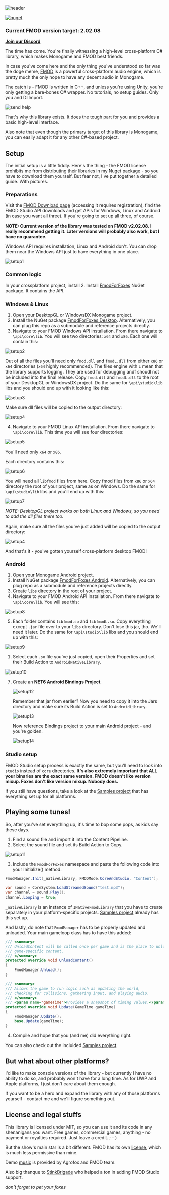 ﻿

![header](/pics/ebites.png)


[![nuget](https://badgen.net/nuget/v/FmodForFoxes?icon=nuget)](https://www.nuget.org/packages/FmodForFoxes)

### Current FMOD version target: 2.02.08

[**Join our Discord**](https://discord.gg/wgBb7cqGhC)


The time has come. You're finally witnessing a high-level cross-platform C# library, which makes Monogame and FMOD best friends.

In case you've come here and the only thing you've understood so far was the doge meme, [FMOD](https://fmod.com) is a powerful cross-platform audio engine, which is pretty much the only hope to have any decent audio in Monogame. 

The catch is - FMOD is written in C++, and unless you're using Unity, you're only getting a bare-bones C# wrapper. No tutorials, no setup guides. Only you and DllImport.

![send help](/pics/help.png)


That's why this library exists. It does the tough part for you and provides a basic high-level interface. 

Also note that even though the primary target of this library is Monogame, you can easily adapt it for any other C#-based project.

## Setup

The initial setup is a little fiddly. Here's the thing - the FMOD license prohibits me from distributing their libraries in my Nuget package - so you have to download them yourself. 
But fear not, I've put together a detailed guide. With pictures.

### Preparations

Visit the [FMOD Download page](https://www.fmod.com/download) (accessing it requires registration), find the FMOD Studio API downloads and get APIs for Windows, Linux and Android (in case you want all three). If you're going to set up all three, of course.

**NOTE: Current version of the library was tested on FMOD v2.02.08. I really recommend getting it. Later versions will probably also work, but I have no guarantee.**


Windows API requires installation, Linux and Android don't. You can drop them near the Windows API just to have everything in one place.

![setup1](/pics/setup1.png)

### Common logic

In your crossplatform project, install 2. Install [FmodForFoxes](https://www.nuget.org/packages/FmodForFoxes/) NuGet package. It contains the API.

### Windows & Linux

1. Open your DesktopGL or WindowsDX Monogame project.
2. Install the NuGet package [FmodForFoxes.Desktop](https://www.nuget.org/packages/FmodForFoxes.Desktop/). Alternatively, you can plug this repo as a submodule and reference projects directly.
3. Navigate to your FMOD Windows API installation. From there navigate to `\api\core\lib`. You will see two directories: `x64` and `x86`. Each one will contain this:

![setup2](/pics/setup2.png)


Out of all the files you'll need only `fmod.dll` and `fmodL.dll` from either `x86` or `x64` directories (`x64` highly recommended). The files engine with `L` mean that the library supports logging. They are used for debugging andf shoudl not be included into the final release. Copy `fmod.dll` and `fmodL.dll` to the root of your DesktopGL or WindowsDX project. Do the same for `\api\studio\lib` libs and you should end up with it looking like this:


![setup3](/pics/setup3.png)

Make sure dll files will be copied to the output directory:

![setup4](/pics/setup4.png)

4. Navigate to your FMOD Linux API installation. From there navigate to `\api\core\lib`. This time you will see four directories: 

![setup5](/pics/setup5.png)

You'll need only `x64` or `x86`.

Each directory contains this:

![setup6](/pics/setup6.png)

You will need all `libfmod` files from here. Copy fmod files from `x86` or `x64` directory the root of your project, same as on Windows. Do the same for `\api\studio\lib` libs and you'll end up with this:

![setup7](/pics/setup7.png)

*NOTE: DesktopGL project works on both Linux and Windows, so you need to add the dll files there too.*

Again, make sure all the files you've just added will be copied to the output directory:

![setup4](/pics/setup4.png)

And that's it - you've gotten yourself cross-platform desktop FMOD!

### Android

1. Open your Monogame Android project.
2. Install NuGet package [FmodForFoxes.Android](https://www.nuget.org/packages/FmodForFoxes.Android/). Alternatively, you can plug repo as a submodule and reference projects directly.
3. Create `libs` directory in the root of your project.
4. Navigate to your FMOD Android API installation. From there navigate to  `\api\core\lib`. You will see this:

![setup8](/pics/setup8.png)

5. Each folder contains `libfmod.so` and `libfmodL.so`. 
Copy everything except `.jar` file over to your `libs` directory. Don't lose this jar, tho. We'll need it later. Do the same for `\api\studio\lib` libs and you should end up with this:

![setup9](/pics/setup9.png)

1. Select each `.so` file you've just copied, open their Properties and set their Build Action to `AndroidNativeLibrary`.

![setup10](/pics/setup10.png)

7. Create an **NET6 Android Bindings Project**.

   ![setup12](/pics/setup12.png)

   Remember that jar from earlier? Now you need to copy it into the Jars directory and make sure its Build Action is set to `AndroidLibrary`.

   ![setup13](/pics/setup13.png)

   Now reference Bindings project to your main Android project - and you're golden. 

   ![setup14](/pics/setup14.png)


### Studio setup

FMOD Studio setup process is exactly the same, but you'll need to look into `studio` instead of `core` directories. 
**It's also extremely important that ALL your binaries are the exact same version. 
FMOD doesn't like version mixup. Foxes don't like version mixup. Nobody does.** 

If you still have questions, take a look at the [Samples project](/Samples) that has everything set up for all platforms.

## Playing some tunes!

So, after you've set everything up, it's time to bop some pops, as kids say these days.

1. Find a sound file and import it into the Content Pipeline.
2. Select the sound file and set its Build Action to Copy. 

![setup11](/pics/setup11.png)

3. Include the `FmodForFoxes` namespace and paste the following code into your
Initialize() method:
```cs
FmodManager.Init(_nativeLibrary, FMODMode.CoreAndStudio, "Content");

var sound = CoreSystem.LoadStreamedSound("test.mp3");
var channel = sound.Play();
channel.Looping = true;
```

`_nativeLibrary` is an instance of `INativeFmodLibrary` that you have to create separately in your platform-specific projects. [Samples project](/FmodForFoxes.Samples) already has this set up.

And lastly, do note that `FmodManager` has to be properly updated and unloaded. Your main gameloop class has to have this added:

```cs
/// <summary>
/// UnloadContent will be called once per game and is the place to unload
/// game-specific content.
/// </summary>
protected override void UnloadContent()
{
	FmodManager.Unload();
}

/// <summary>
/// Allows the game to run logic such as updating the world,
/// checking for collisions, gathering input, and playing audio.
/// </summary>
/// <param name="gameTime">Provides a snapshot of timing values.</param>
protected override void Update(GameTime gameTime)
{
	FmodManager.Update();
	base.Update(gameTime);
}
```

4. Compile and hope that you (and me) did everything right.

You can also check out the incluided [Samples project](/FmodForFoxes.Samples). 

## But what about other platforms?

I'd like to make console versions of the library - but currently I have no ability
to do so, and probably won't have for a long time. As for UWP and Apple platforms,
I just don't care about them enough. 

If you want to be a hero and expand the library with any of those platforms yourself - 
contact me and we'll figure something out.


## License and legal stuffs

This library is licensed under MIT, so you can use it and its code in any 
shenanigans you want. Free games, commercial games, anything - no payment or 
royalties required. Just leave a credit. ; - )

But the show's main star is a bit different. FMOD has its own [license](https://fmod.com/licensing#faq), 
which is much less permissive than mine. 

Demo [music](https://www.youtube.com/watch?v=zZ81qi90E-Y) is provided by Agrofox and FMOD team.



Also big thanque to [StinkBrigade](https://github.com/StinkBrigade) who helped a ton in adding FMOD Studio support.

*don't forget to pet your foxes*
